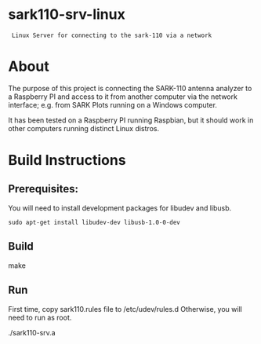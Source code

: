 # sark110-srv-linux
     Linux Server for connecting to the sark-110 via a network
   
About
======
The purpose of this project is connecting the SARK-110 antenna analyzer to a Raspberry PI and access to it from another computer via the network interface; e.g. from SARK Plots running on a Windows computer.

It has been tested on a Raspberry PI running Raspbian, but it should work in other computers running distinct Linux distros.

Build Instructions
===================
Prerequisites:
--------------
You will need to install development packages for libudev and libusb.

    sudo apt-get install libudev-dev libusb-1.0-0-dev

Build
------
make

Run
----
First time, copy sark110.rules file to /etc/udev/rules.d
Otherwise, you will need to run as root.

./sark110-srv.a

